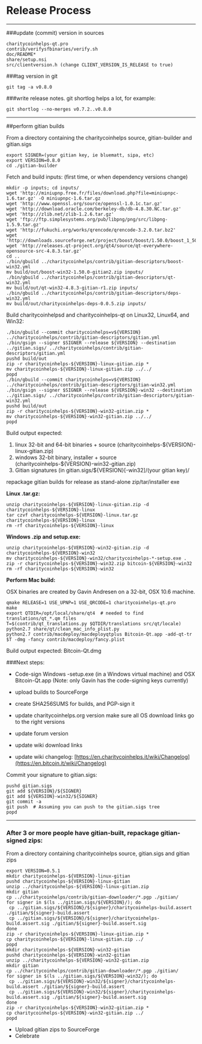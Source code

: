 Release Process
====================

* * *

###update (commit) version in sources


	charitycoinhelps-qt.pro
	contrib/verifysfbinaries/verify.sh
	doc/README*
	share/setup.nsi
	src/clientversion.h (change CLIENT_VERSION_IS_RELEASE to true)

###tag version in git

	git tag -a v0.8.0

###write release notes. git shortlog helps a lot, for example:

	git shortlog --no-merges v0.7.2..v0.8.0

* * *

##perform gitian builds

 From a directory containing the charitycoinhelps source, gitian-builder and gitian.sigs
  
	export SIGNER=(your gitian key, ie bluematt, sipa, etc)
	export VERSION=0.8.0
	cd ./gitian-builder

 Fetch and build inputs: (first time, or when dependency versions change)

	mkdir -p inputs; cd inputs/
	wget 'http://miniupnp.free.fr/files/download.php?file=miniupnpc-1.6.tar.gz' -O miniupnpc-1.6.tar.gz
	wget 'http://www.openssl.org/source/openssl-1.0.1c.tar.gz'
	wget 'http://download.oracle.com/berkeley-db/db-4.8.30.NC.tar.gz'
	wget 'http://zlib.net/zlib-1.2.6.tar.gz'
	wget 'ftp://ftp.simplesystems.org/pub/libpng/png/src/libpng-1.5.9.tar.gz'
	wget 'http://fukuchi.org/works/qrencode/qrencode-3.2.0.tar.bz2'
	wget 'http://downloads.sourceforge.net/project/boost/boost/1.50.0/boost_1_50_0.tar.bz2'
	wget 'http://releases.qt-project.org/qt4/source/qt-everywhere-opensource-src-4.8.3.tar.gz'
	cd ..
	./bin/gbuild ../charitycoinhelps/contrib/gitian-descriptors/boost-win32.yml
	mv build/out/boost-win32-1.50.0-gitian2.zip inputs/
	./bin/gbuild ../charitycoinhelps/contrib/gitian-descriptors/qt-win32.yml
	mv build/out/qt-win32-4.8.3-gitian-r1.zip inputs/
	./bin/gbuild ../charitycoinhelps/contrib/gitian-descriptors/deps-win32.yml
	mv build/out/charitycoinhelps-deps-0.0.5.zip inputs/

 Build charitycoinhelpsd and charitycoinhelps-qt on Linux32, Linux64, and Win32:
  
	./bin/gbuild --commit charitycoinhelps=v${VERSION} ../charitycoinhelps/contrib/gitian-descriptors/gitian.yml
	./bin/gsign --signer $SIGNER --release ${VERSION} --destination ../gitian.sigs/ ../charitycoinhelps/contrib/gitian-descriptors/gitian.yml
	pushd build/out
	zip -r charitycoinhelps-${VERSION}-linux-gitian.zip *
	mv charitycoinhelps-${VERSION}-linux-gitian.zip ../../
	popd
	./bin/gbuild --commit charitycoinhelps=v${VERSION} ../charitycoinhelps/contrib/gitian-descriptors/gitian-win32.yml
	./bin/gsign --signer $SIGNER --release ${VERSION}-win32 --destination ../gitian.sigs/ ../charitycoinhelps/contrib/gitian-descriptors/gitian-win32.yml
	pushd build/out
	zip -r charitycoinhelps-${VERSION}-win32-gitian.zip *
	mv charitycoinhelps-${VERSION}-win32-gitian.zip ../../
	popd

  Build output expected:

  1. linux 32-bit and 64-bit binaries + source (charitycoinhelps-${VERSION}-linux-gitian.zip)
  2. windows 32-bit binary, installer + source (charitycoinhelps-${VERSION}-win32-gitian.zip)
  3. Gitian signatures (in gitian.sigs/${VERSION}[-win32]/(your gitian key)/

repackage gitian builds for release as stand-alone zip/tar/installer exe

**Linux .tar.gz:**

	unzip charitycoinhelps-${VERSION}-linux-gitian.zip -d charitycoinhelps-${VERSION}-linux
	tar czvf charitycoinhelps-${VERSION}-linux.tar.gz charitycoinhelps-${VERSION}-linux
	rm -rf charitycoinhelps-${VERSION}-linux

**Windows .zip and setup.exe:**

	unzip charitycoinhelps-${VERSION}-win32-gitian.zip -d charitycoinhelps-${VERSION}-win32
	mv charitycoinhelps-${VERSION}-win32/charitycoinhelps-*-setup.exe .
	zip -r charitycoinhelps-${VERSION}-win32.zip bitcoin-${VERSION}-win32
	rm -rf charitycoinhelps-${VERSION}-win32

**Perform Mac build:**

  OSX binaries are created by Gavin Andresen on a 32-bit, OSX 10.6 machine.

	qmake RELEASE=1 USE_UPNP=1 USE_QRCODE=1 charitycoinhelps-qt.pro
	make
	export QTDIR=/opt/local/share/qt4  # needed to find translations/qt_*.qm files
	T=$(contrib/qt_translations.py $QTDIR/translations src/qt/locale)
	python2.7 share/qt/clean_mac_info_plist.py
	python2.7 contrib/macdeploy/macdeployqtplus Bitcoin-Qt.app -add-qt-tr $T -dmg -fancy contrib/macdeploy/fancy.plist

 Build output expected: Bitcoin-Qt.dmg

###Next steps:

* Code-sign Windows -setup.exe (in a Windows virtual machine) and
  OSX Bitcoin-Qt.app (Note: only Gavin has the code-signing keys currently)

* upload builds to SourceForge

* create SHA256SUMS for builds, and PGP-sign it

* update charitycoinhelps.org version
  make sure all OS download links go to the right versions

* update forum version

* update wiki download links

* update wiki changelog: [https://en.charitycoinhelps.it/wiki/Changelog](https://en.bitcoin.it/wiki/Changelog)

Commit your signature to gitian.sigs:

	pushd gitian.sigs
	git add ${VERSION}/${SIGNER}
	git add ${VERSION}-win32/${SIGNER}
	git commit -a
	git push  # Assuming you can push to the gitian.sigs tree
	popd

-------------------------------------------------------------------------

### After 3 or more people have gitian-built, repackage gitian-signed zips:

From a directory containing charitycoinhelps source, gitian.sigs and gitian zips

	export VERSION=0.5.1
	mkdir charitycoinhelps-${VERSION}-linux-gitian
	pushd charitycoinhelps-${VERSION}-linux-gitian
	unzip ../charitycoinhelps-${VERSION}-linux-gitian.zip
	mkdir gitian
	cp ../charitycoinhelps/contrib/gitian-downloader/*.pgp ./gitian/
	for signer in $(ls ../gitian.sigs/${VERSION}/); do
	 cp ../gitian.sigs/${VERSION}/${signer}/charitycoinhelps-build.assert ./gitian/${signer}-build.assert
	 cp ../gitian.sigs/${VERSION}/${signer}/charitycoinhelps-build.assert.sig ./gitian/${signer}-build.assert.sig
	done
	zip -r charitycoinhelps-${VERSION}-linux-gitian.zip *
	cp charitycoinhelps-${VERSION}-linux-gitian.zip ../
	popd
	mkdir charitycoinhelps-${VERSION}-win32-gitian
	pushd charitycoinhelps-${VERSION}-win32-gitian
	unzip ../charitycoinhelps-${VERSION}-win32-gitian.zip
	mkdir gitian
	cp ../charitycoinhelps/contrib/gitian-downloader/*.pgp ./gitian/
	for signer in $(ls ../gitian.sigs/${VERSION}-win32/); do
	 cp ../gitian.sigs/${VERSION}-win32/${signer}/charitycoinhelps-build.assert ./gitian/${signer}-build.assert
	 cp ../gitian.sigs/${VERSION}-win32/${signer}/charitycoinhelps-build.assert.sig ./gitian/${signer}-build.assert.sig
	done
	zip -r charitycoinhelps-${VERSION}-win32-gitian.zip *
	cp charitycoinhelps-${VERSION}-win32-gitian.zip ../
	popd

- Upload gitian zips to SourceForge
- Celebrate 
